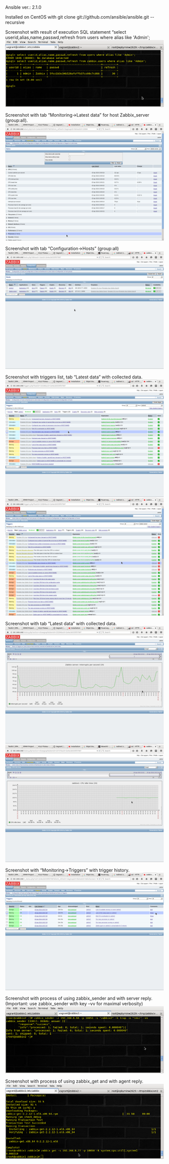 Ansible ver.: 2.1.0

Installed on CentOS with git clone git://github.com/ansible/ansible.git --recursive


Screenshot with result of execution SQL statement “select userid,alias,name,passwd,refresh from users where alias like 'Admin'; 
![alt tag](printscrn/1.png)

Screenshot with tab “Monitoring->Latest data” for host Zabbix_server (group:all).
![alt tag](printscrn/2.png)

Screenshot with tab “Configuration->Hosts” (group:all)
![alt tag](printscrn/3.png)

Screenshot with triggers list, tab “Latest data” with collected data.
![alt tag](printscrn/4.png)
![alt tag](printscrn/4-1.png)

Screenshot with tab “Latest data” with collected data.
![alt tag](printscrn/5.png)
![alt tag](printscrn/5-1.png)

Screenshot with “Monitoring->Triggers” with trigger history.
![alt tag](printscrn/7.png)

Screenshot with process of using zabbix_sender and with server reply. (Important: use zabbix_sender with key –vv for maximal verbosity)
![alt tag](printscrn/8.png)

Screenshot with process of using zabbix_get and with agent reply.
![alt tag](printscrn/9.png)
